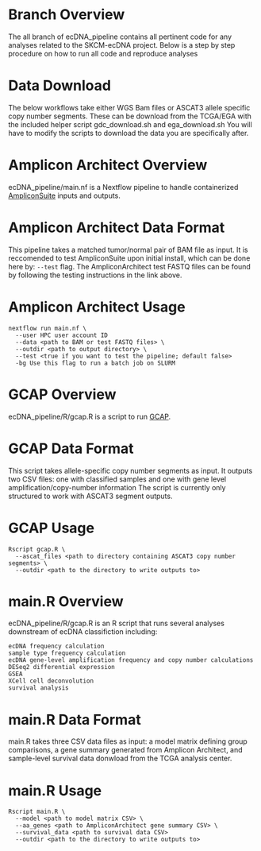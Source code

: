 # Branch Overview 
The all branch of ecDNA_pipeline contains all pertinent code for any analyses related to the SKCM-ecDNA project.
Below is a step by step procedure on how to run all code and reproduce analyses 

# Data Download
The below workflows take either WGS Bam files or ASCAT3 allele specific copy number segments.
These can be download from the TCGA/EGA with the included helper script gdc_download.sh and ega_download.sh
You will have to modify the scripts to download the data you are specifically after.

# Amplicon Architect Overview
ecDNA_pipeline/main.nf is a Nextflow pipeline to handle containerized [AmpliconSuite](https://github.com/AmpliconSuite/AmpliconSuite-pipeline) inputs and outputs.

# Amplicon Architect Data Format
This pipeline takes a matched tumor/normal pair of BAM file as input. 
It is reccomended to test AmpliconSuite upon initial install, which can be done here by: ```--test``` flag.
The AmpliconArchitect test FASTQ files can be found by following the testing instructions in the link above.

# Amplicon Architect Usage
```
nextflow run main.nf \
  --user HPC user account ID
  --data <path to BAM or test FASTQ files> \
  --outdir <path to output directory> \
  --test <true if you want to test the pipeline; default false>
  -bg Use this flag to run a batch job on SLURM
```

# GCAP Overview
ecDNA_pipeline/R/gcap.R is a script to run [GCAP](https://github.com/ShixiangWang/gcap).

# GCAP Data Format
This script takes allele-specific copy number segments as input.
It outputs two CSV files: one with classified samples and one with gene level amplification/copy-number information
The script is currently only structured to work with ASCAT3 segment outputs.

# GCAP Usage
```
Rscript gcap.R \
  --ascat_files <path to directory containing ASCAT3 copy number segments> \
  --outdir <path to the directory to write outputs to>
```

# main.R Overview
ecDNA_pipeline/R/gcap.R is an R script that runs several analyses downstream of ecDNA classifiction including:
```
ecDNA frequency calculation
sample type frequency calculation
ecDNA gene-level amplification frequency and copy number calculations
DESeq2 differential expression
GSEA
XCell cell deconvolution
survival analysis
```

# main.R Data Format
main.R takes three CSV data files as input: a model matrix defining group comparisons, a gene summary generated
from Amplicon Architect, and sample-level survival data donwload from the TCGA analysis center.

# main.R Usage
```
Rscript main.R \
  --model <path to model matrix CSV> \
  --aa_genes <path to AmpliconArchitect gene summary CSV> \
  --survival_data <path to survival data CSV>
  --outdir <path to the directory to write outputs to>
```
